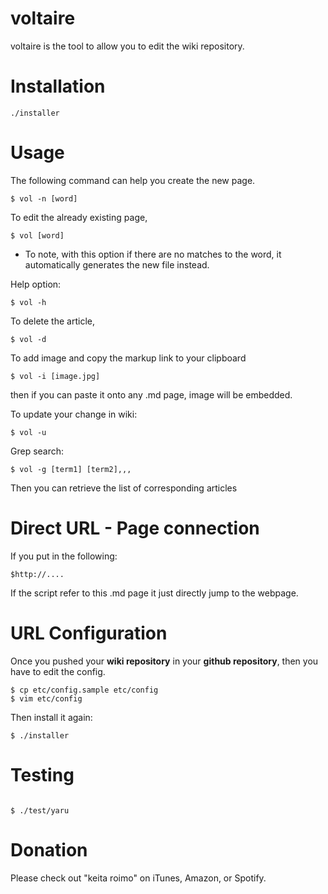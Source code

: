 # voltaire

voltaire is the tool to allow you to edit the wiki repository.

# Installation
```
./installer
```

# Usage
The following command can help you create the new page.

```
$ vol -n [word]
```

To edit the already existing page,

```
$ vol [word]
```

* To note, with this option if there are no matches to the word, it automatically generates the new file instead.

Help option:

```
$ vol -h
```

To delete the article,

```
$ vol -d
```

To add image and copy the markup link to your clipboard

```
$ vol -i [image.jpg]
```

then if you can paste it onto any .md page, image will be embedded.

To update your change in wiki:
```
$ vol -u
```

Grep search:

```
$ vol -g [term1] [term2],,,
```
Then you can retrieve the list of corresponding articles

# Direct URL - Page connection

If you put in the following:

```
$http://....
```

If the script refer to this .md page it just directly jump to the webpage.


# URL Configuration

Once you pushed your **wiki repository** in your **github repository**, then you have to edit the config.

```
$ cp etc/config.sample etc/config
$ vim etc/config
```

Then install it again:

```
$ ./installer
```

# Testing

```

$ ./test/yaru
```


# Donation

Please check out "keita roimo" on iTunes, Amazon, or Spotify.
